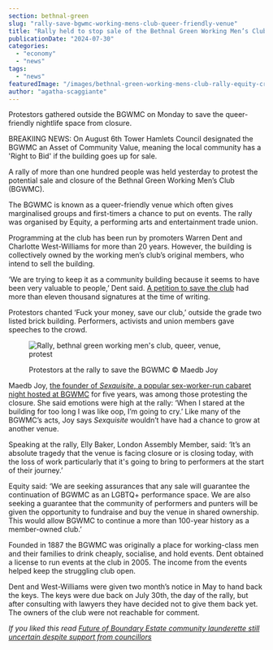 ```yaml
---
section: bethnal-green
slug: "rally-save-bgwmc-working-mens-club-queer-friendly-venue"
title: "Rally held to stop sale of the Bethnal Green Working Men’s Club"
publicationDate: "2024-07-30"
categories: 
  - "economy"
  - "news"
tags: 
  - "news"
featuredImage: "/images/bethnal-green-working-mens-club-rally-equity-crowd.jpg"
author: "agatha-scaggiante"
---
```


Protestors gathered outside the BGWMC on Monday to save the queer-friendly nightlife space from closure.

BREAKIING NEWS: On August 6th Tower Hamlets Council designated the BGWMC an Asset of Community Value, meaning the local community has a 'Right to Bid' if the building goes up for sale.

A rally of more than one hundred people was held yesterday to protest the potential sale and closure of the Bethnal Green Working Men’s Club (BGWMC). 

The BGWMC is known as a queer-friendly venue which often gives marginalised groups and first-timers a chance to put on events. The rally was organised by Equity, a performing arts and entertainment trade union. 

Programming at the club has been run by promoters Warren Dent and Charlotte West-Williams for more than 20 years. However, the building is collectively owned by the working men’s club’s original members, who intend to sell the building. 

‘We are trying to keep it as a community building because it seems to have been very valuable to people,’ Dent said. [A petition to save the club](https://www.megaphone.org.uk/petitions/save-bethnal-green-working-men-s-club) had more than eleven thousand signatures at the time of writing. 

Protestors chanted ‘Fuck your money, save our club,’ outside the grade two listed brick building. Performers, activists and union members gave speeches to the crowd.

<figure>

![Rally, bethnal green working men's club, queer, venue, protest](/images/bethnal-green-working-mens-club-rally-equity-crowd-credit-maedb-joy.jpg)

<figcaption>

Protestors at the rally to save the BGWMC © Maedb Joy

</figcaption>

</figure>

Maedb Joy, [the founder of _Sexquisite_, a popular sex-worker-run cabaret night hosted at BGWMC](https://bethnalgreenlondon.co.uk/sexquisite-sex-workers-cabaret-bethnal-green-working-mens-club/) for five years, was among those protesting the closure. She said emotions were high at the rally: ‘When I stared at the building for too long I was like oop, I’m going to cry.’ Like many of the BGWMC’s acts, Joy says _Sexquisite_ wouldn’t have had a chance to grow at another venue. 

Speaking at the rally, Elly Baker, London Assembly Member, said: ‘It’s an absolute tragedy that the venue is facing closure or is closing today, with the loss of work particularly that it's going to bring to performers at the start of their journey.’

Equity said: ‘We are seeking assurances that any sale will guarantee the continuation of BGWMC as an LGBTQ+ performance space. We are also seeking a guarantee that the community of performers and punters will be given the opportunity to fundraise and buy the venue in shared ownership. This would allow BGWMC to continue a more than 100-year history as a member-owned club.’ 

Founded in 1887 the BGWMC was originally a place for working-class men and their families to drink cheaply, socialise, and hold events. Dent obtained a license to run events at the club in 2005. The income from the events helped keep the struggling club open.

Dent and West-Williams were given two month’s notice in May to hand back the keys. The keys were due back on July 30th, the day of the rally, but after consulting with lawyers they have decided not to give them back yet. The owners of the club were not reachable for comment. 

_If you liked this read_ _[Future of Boundary Estate community launderette still uncertain despite support from councillors](https://bethnalgreenlondon.co.uk/boundary-estate-launderette-future-uncertain-despite-councillor-support/)_
